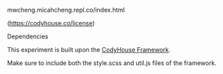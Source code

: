 mwcheng.micahcheng.repl.co/index.html



(https://codyhouse.co/license)

Dependencies

This experiment is built upon the [CodyHouse Framework](https://github.com/CodyHouse/codyhouse-framework).

Make sure to include both the style.scss and util.js files of the framework.